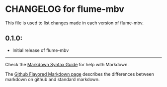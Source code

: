 # CHANGELOG for flume-mbv

This file is used to list changes made in each version of flume-mbv.

## 0.1.0:

* Initial release of flume-mbv

- - -
Check the [Markdown Syntax Guide](http://daringfireball.net/projects/markdown/syntax) for help with Markdown.

The [Github Flavored Markdown page](http://github.github.com/github-flavored-markdown/) describes the differences between markdown on github and standard markdown.
